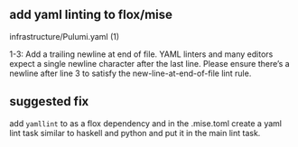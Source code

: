 ## add yaml linting to flox/mise

infrastructure/Pulumi.yaml (1)

1-3: Add a trailing newline at end of file.
YAML linters and many editors expect a single newline character after the last line. Please ensure there’s a newline after line 3 to satisfy the new-line-at-end-of-file lint rule.

## suggested fix
add `yamllint` to as a flox dependency and in the .mise.toml create a yaml lint task similar to haskell and python and put it in the main lint task.
